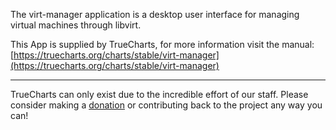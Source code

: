 The virt-manager application is a desktop user interface for managing virtual machines through libvirt.

This App is supplied by TrueCharts, for more information visit the manual: [https://truecharts.org/charts/stable/virt-manager](https://truecharts.org/charts/stable/virt-manager)

---

TrueCharts can only exist due to the incredible effort of our staff.
Please consider making a [donation](https://truecharts.org/sponsor) or contributing back to the project any way you can!
